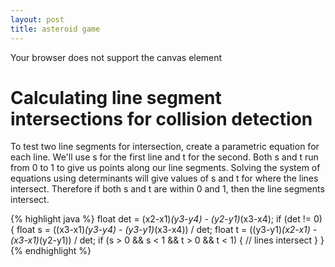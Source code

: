 ```yaml
---
layout: post
title: asteroid game
---
```


<canvas id="pjs">Your browser does not support the canvas element</canvas>

# Calculating line segment intersections for collision detection
To test two line segments for intersection, create a parametric equation for each line. We'll use s for the first line and t for the second. Both s and t run from 0 to 1 to give us points along our line segments. Solving the system of equations using determinants will give values of s and t for where the lines intersect. Therefore if both s and t are within 0 and 1, then the line segments intersect.

{% highlight java %}
float det = (x2-x1)*(y3-y4) - (y2-y1)*(x3-x4);
if (det != 0) {
    float s = ((x3-x1)*(y3-y4) - (y3-y1)*(x3-x4)) / det;
    float t = ((y3-y1)*(x2-x1) - (x3-x1)*(y2-y1)) / det;
    if (s > 0 && s < 1 && t > 0 && t < 1) {
        // lines intersect
    }
}
{% endhighlight %}

<script src="https://cdnjs.cloudflare.com/ajax/libs/processing.js/1.4.8/processing.min.js"></script>
<script type="text/processing" data-processing-target="pjs">
boolean keyLeft;
boolean keyRight;
boolean keyFire;
boolean keyThrust;

Ship ship;
ArrayList<Asteroid> asteroids;

void setup() {
  size(640, 480);
  stroke(255);
  noFill();
  ship = new Ship(width/2, height/2);
  asteroids = new ArrayList<Asteroid>();
  
  for (int i = 0; i < 10; i++) {
    asteroids.add(new Asteroid());
  }
}

void draw() {
  background(0);
  if (keyLeft) {
    text("left", 10,10);
    ship.rotateLeft();
  }
  if (keyRight) {
    text("right", 30,10);
    ship.rotateRight();
  }
  if (keyThrust) {
    text("thrust", 55,10);
    ship.velocity.x += .01 * cos(ship.heading);
    ship.velocity.y += .01 * sin(ship.heading);    
  }
  if (keyFire) {
    text("fire", 90,10);
  }
    
  ship.draw();
  for (Asteroid asteroid : asteroids) {
    asteroid.draw();
  }
  
  ArrayList<Asteroid> hitones = new ArrayList<Asteroid>();
  for (Asteroid asteroid : asteroids) {
    if (asteroid.hit) {
      hitones.add(asteroid);
    }
  }
  for (Asteroid asteroid : hitones) {    
    asteroids.remove(asteroid);
    if (asteroid.size > 1) {
      Asteroid a1 = new Asteroid(asteroid.location.x, 
                                 asteroid.location.y, 
                                 asteroid.size - 1);
      Asteroid a2 = new Asteroid(asteroid.location.x, 
                                 asteroid.location.y, 
                                 asteroid.size - 1);
      asteroids.add(a1);
      asteroids.add(a2);
    }
  }
    
  text("a and d to turn the ship, s for thrust, and space bar to fire", 10, 25);
}

void keyPressed() {
  switch(key) {
  case 'a': 
    keyLeft = true;
    break;
  case 'd': 
    keyRight = true;
    break;
  case ' ': 
    if (!keyFire) {
      ship.fire();
      keyFire = true;
    }
    break;
  case 's': 
    keyThrust = true;
    break;
  default:
    break;
  }
}

void keyReleased() {
  switch(key) {
  case 'a': 
    keyLeft = false;
    break;
  case 'd': 
    keyRight = false;
    break;
  case ' ': 
    keyFire = false;
    break;
  case 's': 
    keyThrust = false;
    break;
  default:
    break;
  }
}


class Asteroid {
  PVector location;
  PVector velocity;
  float angle;
  float angularVelocity;
  int size;
  boolean hit;
  
  private float r[] = new float[15];
  private float t[] = new float[15]; 
  
  Asteroid() {
    this(random(0, width-1), random(0, height-1), 3);
  }
  
  Asteroid(float x, float y, int size) {
    location = new PVector();
    velocity = new PVector();
   
    location.x = x;
    location.y = y;
    this.size = size;
    velocity.x = random(-2, 2);
    velocity.y = random(-2, 2);
    angularVelocity = random(-.05, .05);    
    initShape();
  }
  
  void initShape() {
    for (int i = 0; i < r.length; i++) {
      r[i] = 10 * random(size, size + 1);
      t[i] = random(2 * PI);      
    }
    //sort the list
    for (int i = 0; i < t.length; i++) {
      for (int j = i + 1; j < t.length; j++) {
        if (t[i] > t[j]) {
          float temp = t[j];
          t[j] = t[i];
          t[i] = temp;
        }
      }
    }
  }
  
  void draw() {
    physics();
    pushMatrix();
    translate(location.x, location.y);
    beginShape();
    rotate(angle);    
    for (int i = 0; i < r.length; i++) {      
      vertex(r[i] * cos(t[i]),
             r[i] * sin(t[i]));
    }    
    endShape(CLOSE); 
    popMatrix();
  }
  
  void physics() {    
    location.x += velocity.x;
    location.y += velocity.y;
    angle += angularVelocity;
        
    if (location.y < 0) {
      location.y += height;
    }
    if (location.y > height) {
      location.y -= height;
    }
    if (location.x < 0) {
      location.x += width;
    }
    if (location.x > width) {
      location.x -= width;
    }
    //check for hit from ship
    if (ship.firecount > 0) {
      for (int i = 0; i < r.length; i++) {
        int n = (i + 1) % r.length;
        float x1 = location.x + r[i] * cos(angle + t[i]);
        float y1 = location.y + r[i] * sin(angle + t[i]);
        float x2 = location.x + r[n] * cos(angle + t[n]);
        float y2 = location.y + r[n] * sin(angle + t[n]);
        float x3 = ship.location.x;
        float y3 = ship.location.y;
        float x4 = x3 + 200 * cos(ship.heading);  
        float y4 = y3 + 200 * sin(ship.heading);
        float det = (x2-x1)*(y3-y4) - (y2-y1)*(x3-x4);
        if (det != 0) {
          float s = ((x3-x1)*(y3-y4) - (y3-y1)*(x3-x4)) / det;
          float t = ((y3-y1)*(x2-x1) - (x3-x1)*(y2-y1)) / det;
          if (!hit && s > 0 && s < 1 && t > 0 && t < 1) {
            hit = true;
            ship.firecount = 0;
            break;            
          }
        }
      }
    }
  }
}

class Ship {
  PVector location;
  PVector velocity;
  float heading;
  
  int firecount;
  
  Ship(float x, float y) {
    location = new PVector(x, y); 
    velocity = new PVector();
    heading = -PI/2.0;
  }
  
  void rotateRight() {
    ship.heading += .1;
  }
  
  void rotateLeft() {
    ship.heading -= .1;
  }
  
  void fire() {
    if (firecount == 0) {
      firecount = 20;
    }
  }
  
  void physics() {    
    location.x += velocity.x;
    location.y += velocity.y;
    velocity.x *= .999;
    velocity.y *= .999;
    if (!keyThrust && velocity.mag() < .1) {
      velocity.x = 0;
      velocity.y = 0;
    }
    if (location.y < 0) {
      location.y += height;
    }
    if (location.y > height) {
      location.y -= height;
    }
    if (location.x < 0) {
      location.x += width;
    }
    if (location.x > width) {
      location.x -= width;
    }
  }
  
  void draw() {
    physics();
    pushMatrix();
    translate(location.x, location.y);
    rotate(heading + PI/2);
    line(-5, 6, 0, -6);
    line(0, -6, 5, 6);
    line(4, 4, -4, 4);
    
    if (keyThrust) {
      line(-1, 4, -2, 7);
      line(1, 4, 2, 7);
    }

    if (firecount > 0) {
      for (int i=0; i < 10; i++) {
        point(0, -20 * i + firecount - 20);        
      }      
      --firecount;
    }    
    popMatrix();
  }
}
</script>
<script>
window.addEventListener("load", function() {
  document.getElementById("pjs").focus();    
}, false);
</script>

